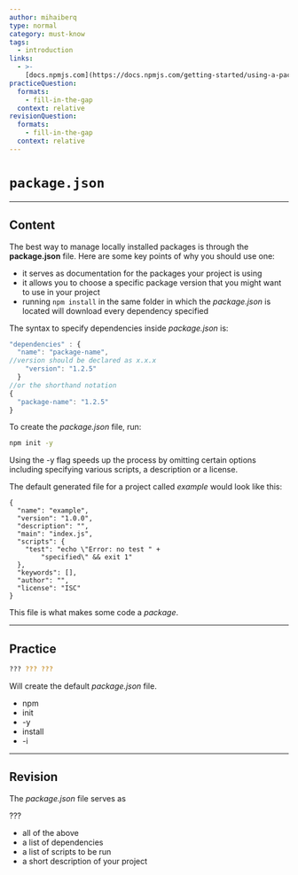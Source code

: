 ```yaml
---
author: mihaiberq
type: normal
category: must-know
tags:
  - introduction
links:
  - >-
    [docs.npmjs.com](https://docs.npmjs.com/getting-started/using-a-package.json){website}
practiceQuestion:
  formats:
    - fill-in-the-gap
  context: relative
revisionQuestion:
  formats:
    - fill-in-the-gap
  context: relative
---
```


# `package.json`


---

## Content

The best way to manage locally installed packages is through the **package.json** file. Here are some key points of why you should use one:

- it serves as documentation for the packages your project is using
- it allows you to choose a specific package version that you might want to use in your project
- running `npm install` in the same folder in which the *package.json* is located will download every dependency specified

The syntax to specify dependencies inside *package.json* is:

```javascript
"dependencies" : {
  "name": "package-name",
//version should be declared as x.x.x
    "version": "1.2.5"
  }
//or the shorthand notation
{
  "package-name": "1.2.5"
}
```

To create the *package.json* file, run:

```bash
npm init -y
```

Using the -y flag speeds up the process by omitting certain options including specifying various scripts, a description or a license.

The default generated file for a project called *example* would look like this:

```plain-text
{
  "name": "example",
  "version": "1.0.0",
  "description": "",
  "main": "index.js",
  "scripts": {
    "test": "echo \"Error: no test " +
        "specified\" && exit 1"
  },
  "keywords": [],
  "author": "",
  "license": "ISC"
}
```

This file is what makes some code a *package*.


---

## Practice

```bash
??? ??? ???
```

Will create the default *package.json* file.

- npm
- init
- -y
- install
- -i


---

## Revision

The *package.json* file serves as

???

- all of the above
- a list of dependencies
- a list of scripts to be run
- a short description of your project
